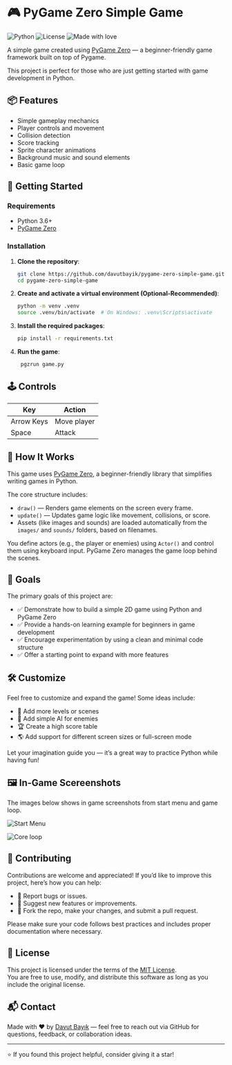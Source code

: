 # 🎮 PyGame Zero Simple Game

![Python](https://img.shields.io/badge/Python-3.6%2B-blue.svg)
![License](https://img.shields.io/badge/license-MIT-green.svg)
![Made with love](https://img.shields.io/badge/Made%20with-%E2%9D%A4-red)


A simple game created using [PyGame Zero](https://pygame-zero.readthedocs.io/en/stable/) — a beginner-friendly game framework built on top of Pygame.

This project is perfect for those who are just getting started with game development in Python.

## 📦 Features

- Simple gameplay mechanics
- Player controls and movement
- Collision detection
- Score tracking
- Sprite character animations
- Background music and sound elements
- Basic game loop

## 🚀 Getting Started

### Requirements

- Python 3.6+
- [PyGame Zero](https://pygame-zero.readthedocs.io/en/stable/)

### Installation

1. **Clone the repository**:

   ```bash
   git clone https://github.com/davutbayik/pygame-zero-simple-game.git
   cd pygame-zero-simple-game

2. **Create and activate a virtual environment (Optional-Recommended)**:
   ```bash
   python -m venv .venv
   source .venv/bin/activate  # On Windows: .venv\Scripts\activate

3. **Install the required packages**:
   ```bash
   pip install -r requirements.txt

4. **Run the game**:
   ```bash
    pgzrun game.py

## 🕹 Controls

| Key            | Action             |
|----------------|--------------------|
| Arrow Keys     | Move player        |
| Space          | Attack             |

## 🧠 How It Works

This game uses [PyGame Zero](https://pygame-zero.readthedocs.io/en/stable/), a beginner-friendly library that simplifies writing games in Python.

The core structure includes:

- `draw()` — Renders game elements on the screen every frame.
- `update()` — Updates game logic like movement, collisions, or score.
- Assets (like images and sounds) are loaded automatically from the `images/` and `sounds/` folders, based on filenames.

You define actors (e.g., the player or enemies) using `Actor()` and control them using keyboard input. PyGame Zero manages the game loop behind the scenes.

## 🎯 Goals

The primary goals of this project are:

- ✅ Demonstrate how to build a simple 2D game using Python and PyGame Zero
- ✅ Provide a hands-on learning example for beginners in game development
- ✅ Encourage experimentation by using a clean and minimal code structure
- ✅ Offer a starting point to expand with more features

## 🛠️ Customize

Feel free to customize and expand the game! Some ideas include:

- 🎨 Add more levels or scenes
- 🧠 Add simple AI for enemies
- 🏆 Create a high score table
- 🌎 Add support for different screen sizes or full-screen mode

Let your imagination guide you — it’s a great way to practice Python while having fun!

## 🖼 In-Game Scereenshots

The images below shows in game screenshots from start menu and game loop.

![Start Menu](assets/monster_smash.png)

![Core loop](assets/monster_smash_2.png)

## 🤝 Contributing

Contributions are welcome and appreciated! If you’d like to improve this project, here’s how you can help:

- 🐞 Report bugs or issues.
- 🌟 Suggest new features or improvements.
- 🔀 Fork the repo, make your changes, and submit a pull request.

Please make sure your code follows best practices and includes proper documentation where necessary.

## 📄 License

This project is licensed under the terms of the [MIT License](LICENSE).  
You are free to use, modify, and distribute this software as long as you include the original license.

## 📬 Contact

Made with ❤️ by [Davut Bayık](https://github.com/davutbayik) — feel free to reach out via GitHub for questions, feedback, or collaboration ideas.

---

⭐ If you found this project helpful, consider giving it a star!
